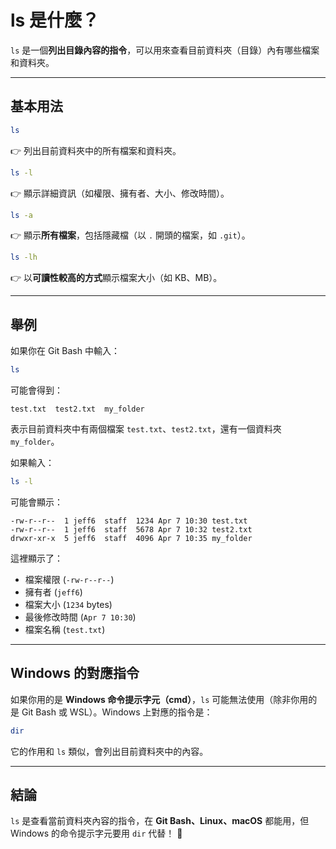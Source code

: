 # **ls 是什麼？**

`ls` 是一個**列出目錄內容的指令**，可以用來查看目前資料夾（目錄）內有哪些檔案和資料夾。

---

## **基本用法**

```sh
ls
```

👉 列出目前資料夾中的所有檔案和資料夾。

```sh
ls -l
```

👉 顯示詳細資訊（如權限、擁有者、大小、修改時間）。

```sh
ls -a
```

👉 顯示**所有檔案**，包括隱藏檔（以 `.` 開頭的檔案，如 `.git`）。

```sh
ls -lh
```

👉 以**可讀性較高的方式**顯示檔案大小（如 KB、MB）。

---

## **舉例**

如果你在 Git Bash 中輸入：

```sh
ls
```

可能會得到：

```
test.txt  test2.txt  my_folder
```

表示目前資料夾中有兩個檔案 `test.txt`、`test2.txt`，還有一個資料夾 `my_folder`。

如果輸入：

```sh
ls -l
```

可能會顯示：

```
-rw-r--r--  1 jeff6  staff  1234 Apr 7 10:30 test.txt
-rw-r--r--  1 jeff6  staff  5678 Apr 7 10:32 test2.txt
drwxr-xr-x  5 jeff6  staff  4096 Apr 7 10:35 my_folder
```

這裡顯示了：

* 檔案權限 (`-rw-r--r--`)
* 擁有者 (`jeff6`)
* 檔案大小 (`1234` bytes)
* 最後修改時間 (`Apr 7 10:30`)
* 檔案名稱 (`test.txt`)

---

## **Windows 的對應指令**

如果你用的是 **Windows 命令提示字元（cmd）**，`ls` 可能無法使用（除非你用的是 Git Bash 或 WSL）。Windows 上對應的指令是：

```sh
dir
```

它的作用和 `ls` 類似，會列出目前資料夾中的內容。

---

## **結論**

`ls` 是查看當前資料夾內容的指令，在 **Git Bash、Linux、macOS** 都能用，但 Windows 的命令提示字元要用 `dir` 代替！ 🚀
